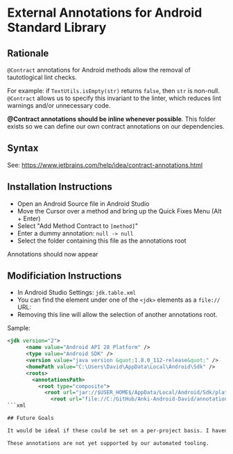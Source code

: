 # External Annotations for Android Standard Library

## Rationale

`@Contract` annotations for Android methods allow the removal of tautotlogical lint checks. 

For example: if `TextUtils.isEmpty(str)` returns `false`, then `str` is non-null. `@Contract` allows us to specify this invariant to the linter, which reduces lint warnings and/or unnecessary code.

**@Contract annotations should be inline whenever possible**. This folder exists so we can define our own contract annotations on our dependencies.

## Syntax

See: https://www.jetbrains.com/help/idea/contract-annotations.html

## Installation Instructions

* Open an Android Source file in Android Studio
* Move the Cursor over a method and bring up the Quick Fixes Menu (Alt + Enter)
* Select "Add Method Contract to `[method]`"
* Enter a dummy annotation: `null -> null`
* Select the folder containing this file as the annotations root

Annotations should now appear

## Modificiation Instructions

* In Android Studio Settings: `jdk.table.xml`
* You can find the element under one of the `<jdk>` elements as a `file://` URL: 
* Removing this line will allow the selection of another annotations root.

Sample:
```xml
<jdk version="2">
      <name value="Android API 28 Platform" />
      <type value="Android SDK" />
      <version value="java version &quot;1.8.0_112-release&quot;" />
      <homePath value="C:\Users\David\AppData\Local\Android\Sdk" />
      <roots>
        <annotationsPath>
          <root type="composite">
            <root url="jar://$USER_HOME$/AppData/Local/Android/Sdk/platforms/android-28/data/annotations.zip!/" type="simple" />
              <root url="file://C:/GitHub/Anki-Android-David/annotations" type="simple"/>
```xml

## Future Goals

It would be ideal if these could be set on a per-project basis. I haven't had the time to determine whether this is possible.

These annotations are not yet supported by our automated tooling.